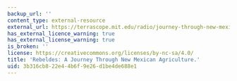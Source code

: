 ```yaml
---
backup_url: ''
content_type: external-resource
external_url: https://terrascope.mit.edu/radio/journey-through-new-mexican-agriculture/
has_external_licence_warning: true
has_external_license_warning: true
is_broken: ''
license: https://creativecommons.org/licenses/by-nc-sa/4.0/
title: 'Rebeldes: A Journey Through New Mexican Agriculture.'
uid: 3b316cb8-22e4-4b6f-9e26-d1be4de688e1
---
```

